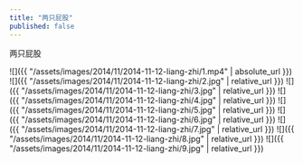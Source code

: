 ```yaml
---
title: "两只屁股"
published: false
---
```

两只屁股



![]({{ "/assets/images/2014/11/2014-11-12-liang-zhi/1.mp4" | absolute_url }})
![]({{ "/assets/images/2014/11/2014-11-12-liang-zhi/2.jpg" | relative_url }})
![]({{ "/assets/images/2014/11/2014-11-12-liang-zhi/3.jpg" | relative_url }})
![]({{ "/assets/images/2014/11/2014-11-12-liang-zhi/4.jpg" | relative_url }})
![]({{ "/assets/images/2014/11/2014-11-12-liang-zhi/5.jpg" | relative_url }})
![]({{ "/assets/images/2014/11/2014-11-12-liang-zhi/6.jpg" | relative_url }})
![]({{ "/assets/images/2014/11/2014-11-12-liang-zhi/7.jpg" | relative_url }})
![]({{ "/assets/images/2014/11/2014-11-12-liang-zhi/8.jpg" | relative_url }})
![]({{ "/assets/images/2014/11/2014-11-12-liang-zhi/9.jpg" | relative_url }})
